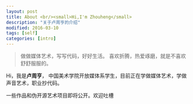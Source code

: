 ```yaml
---
layout: post
title: About <br/><small>Hi,I'm Zhouheng</small>
description: "关于卢周亨的介绍"
modified: 2016-03-10
tags: [self]
categories: [intro]
---
```

>  做做媒体艺术，写写代码，好好生活。
>  喜欢折腾，热爱琢磨，就是不喜欢舒舒服服的。

Hi，我是**卢周亨**， 中国美术学院开放媒体系学生，目前正在学做媒体艺术，学做声音艺术，职业抄代码。

一些作品和伪开源艺术项目即将公开。欢迎吐槽
